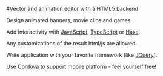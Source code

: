 #Vector and animation editor with a HTML5 backend

Design animated banners, movie clips and games.

Add interactivity with [JavaScript](https://www.javascript.com/), [TypeScript](http://www.typescriptlang.org/) or [Haxe](http://haxe.org/).

Any customizations of the result html/js are allowed.
	
Write application with your favorite framework (like <a href="http://jquery.com/" target="_blank">JQuery</a>).

Use <a href="http://cordova.apache.org/" target="_blank">Cordova</a> to support mobile platform - feel yourself free!